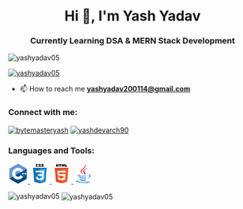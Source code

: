 <h1 align="center">Hi 👋, I'm Yash Yadav</h1>
<h3 align="center">Currently Learning DSA & MERN Stack Development</h3>

<p align="left"> <img src="https://komarev.com/ghpvc/?username=yashyadav05&label=Profile%20views&color=0e75b6&style=flat" alt="yashyadav05" /> </p>

<p align="left"> <a href="https://github.com/ryo-ma/github-profile-trophy"><img src="https://github-profile-trophy.vercel.app/?username=yashyadav05" alt="yashyadav05" /></a> </p>

- 📫 How to reach me **yashyadav200114@gmail.com**

<h3 align="left">Connect with me:</h3>
<p align="left">
<a href="https://twitter.com/bytemasteryash" target="blank"><img align="center" src="https://raw.githubusercontent.com/rahuldkjain/github-profile-readme-generator/master/src/images/icons/Social/twitter.svg" alt="bytemasteryash" height="30" width="40" /></a>
<a href="https://linkedin.com/in/yashdevarch90" target="blank"><img align="center" src="https://raw.githubusercontent.com/rahuldkjain/github-profile-readme-generator/master/src/images/icons/Social/linked-in-alt.svg" alt="yashdevarch90" height="30" width="40" /></a>
</p>

<h3 align="left">Languages and Tools:</h3>
<p align="left"> <a href="https://www.w3schools.com/cpp/" target="_blank" rel="noreferrer"> <img src="https://raw.githubusercontent.com/devicons/devicon/master/icons/cplusplus/cplusplus-original.svg" alt="cplusplus" width="40" height="40"/> </a> <a href="https://www.w3schools.com/css/" target="_blank" rel="noreferrer"> <img src="https://raw.githubusercontent.com/devicons/devicon/master/icons/css3/css3-original-wordmark.svg" alt="css3" width="40" height="40"/> </a> <a href="https://www.w3.org/html/" target="_blank" rel="noreferrer"> <img src="https://raw.githubusercontent.com/devicons/devicon/master/icons/html5/html5-original-wordmark.svg" alt="html5" width="40" height="40"/> </a> <a href="https://www.java.com" target="_blank" rel="noreferrer"> <img src="https://raw.githubusercontent.com/devicons/devicon/master/icons/java/java-original.svg" alt="java" width="40" height="40"/> </a> </p>

<p><img align="left" src="https://github-readme-stats.vercel.app/api/top-langs?username=yashyadav05&show_icons=true&locale=en&layout=compact" alt="yashyadav05" /></p>

<p>&nbsp;<img align="center" src="https://github-readme-stats.vercel.app/api?username=yashyadav05&show_icons=true&locale=en" alt="yashyadav05" /></p>
